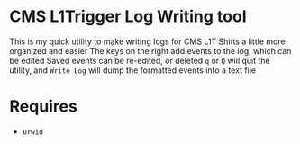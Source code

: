 # CMS L1Trigger Log Writing tool
This is my quick utility to make writing logs for CMS L1T Shifts a little more organized and easier
The keys on the right add events to the log, which can be edited
Saved events can be re-edited, or deleted
`q` or `Q` will quit the utility, and `Write Log` will dump the formatted events into a text file
# Requires
 - `urwid`